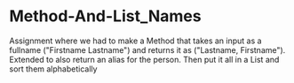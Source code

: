 # Method-And-List_Names
Assignment where we had to make a Method that takes an input as a fullname ("Firstname Lastname") and returns it as ("Lastname, Firstname"). Extended to also return an alias for the person. Then put it all in a List and sort them alphabetically
